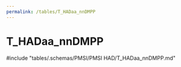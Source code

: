```yaml
---
permalink: /tables/T_HADaa_nnDMPP
---
```

# T_HADaa_nnDMPP

<!-- ATTENTION : Ne pas supprimer ou modifier la ligne ci-dessous -->
#include "tables/.schemas/PMSI/PMSI HAD/T_HADaa_nnDMPP.md"
<!-- ATTENTION : Ne pas supprimer ou modifier la ligne ci-dessus -->
